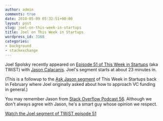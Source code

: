 ```yaml
---
author: admin
comments: true
date: 2010-05-09 05:32:51+00:00
layout: post
slug: joel-on-this-week-in-startups
title: Joel on This Week in Startups
wordpress_id: 3168
categories:
- background
- stackexchange
---
```



Joel Spolsky recently appeared on [Episode 51 of This Week in Startups](http://thisweekin.com/thisweekin-startups/twist-51-with-joel-spolsky-2/) (aka TWiST) with [Jason Calacanis](http://calacanis.com/). Joel's segment starts at about 23 minutes in.



(This is a followup to the [Ask Jason segment](http://www.youtube.com/watch?v=KR3mCnSwkbo) of This Week in Startups back in February where Joel originally asked about how to approach VC funding in general.)



You may remember Jason from [Stack Overflow Podcast 56](http://blog.stackoverflow.com/2009/06/podcast-56/). Although we don't always agree with Jason, he's a smart guy whose opinion we respect.



[Watch the Joel segment of TWiST episode 51](http://www.youtube.com/watch?v=M09UrRooSVs&feature=player_embedded#t=23m15s)

